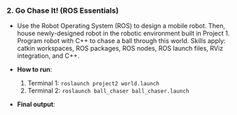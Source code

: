 ###  2. **Go Chase It!** (ROS Essentials)
   - Use the Robot Operating System (ROS) to design a mobile robot. Then, house newly-designed robot in the robotic environment built in Project 1. Program robot with C++ to chase a ball through this world. Skills apply: catkin workspaces, ROS packages, ROS nodes, ROS launch files, RViz integration, and C++.
   
   - **How to run**:
      1. Terminal 1: `roslaunch project2 world.launch`
      2. Terminal 2: `roslaunch ball_chaser ball_chaser.launch`
    
   - **Final output**:
   
   